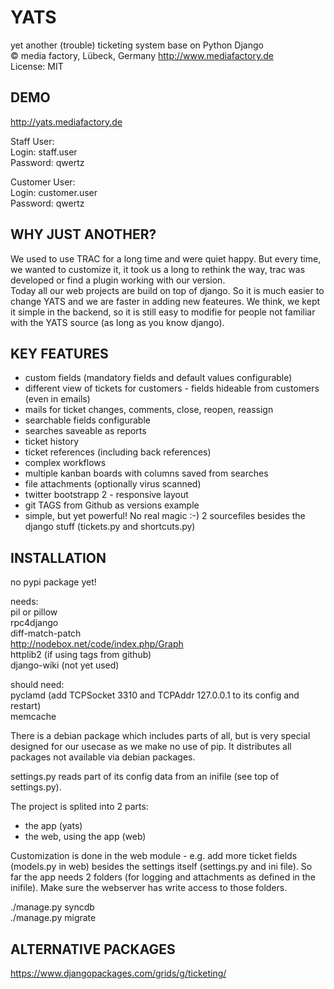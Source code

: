 YATS
====

yet another (trouble) ticketing system base on Python Django  
&copy; media factory, Lübeck, Germany http://www.mediafactory.de  
License: MIT

DEMO
-----
http://yats.mediafactory.de

Staff User:  
Login: staff.user  
Password: qwertz  

Customer User:  
Login: customer.user  
Password: qwertz  

WHY JUST ANOTHER?
-----
We used to use TRAC for a long time and were quiet happy. But every time, we wanted to customize it, it took us a long to rethink the way, trac was developed or find a plugin working with our version.  
Today all our web projects are build on top of django. So it is much easier to change YATS and we are faster in adding new feateures. We think, we kept it simple in the backend, so it is still easy to modifie for people not familiar with the YATS source (as long as you know django).

KEY FEATURES
-----
- custom fields (mandatory fields and default values configurable)
- different view of tickets for customers - fields hideable from customers (even in emails)
- mails for ticket changes, comments, close, reopen, reassign
- searchable fields configurable
- searches saveable as reports
- ticket history
- ticket references (including back references)
- complex workflows
- multiple kanban boards with columns saved from searches
- file attachments (optionally virus scanned)
- twitter bootstrapp 2 - responsive layout
- git TAGS from Github as versions example
- simple, but yet powerful! No real magic :-) 2 sourcefiles besides the django stuff (tickets.py and shortcuts.py)

INSTALLATION
-----
no pypi package yet!

needs:  
pil or pillow  
rpc4django  
diff-match-patch  
http://nodebox.net/code/index.php/Graph  
httplib2 (if using tags from github)    
django-wiki (not yet used)  

should need:  
pyclamd (add TCPSocket 3310 and TCPAddr 127.0.0.1 to its config and restart)  
memcache  

There is a debian package which includes parts of all, but is very special designed for our usecase as we make no use of pip. It distributes all packages not available via debian packages.

settings.py reads part of its config data from an inifile (see top of settings.py).

The project is splited into 2 parts:
- the app (yats)
- the web, using the app (web)

Customization is done in the web module - e.g. add more ticket fields (models.py in web) besides the settings itself (settings.py and ini file).
So far the app needs 2 folders (for logging and attachments as defined in the inifile). Make sure the webserver has write access to those folders.
  
./manage.py syncdb  
./manage.py migrate  

ALTERNATIVE PACKAGES
-----
https://www.djangopackages.com/grids/g/ticketing/
